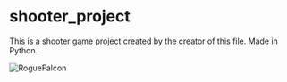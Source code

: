 # shooter_project

This is a shooter game project created by the creator of this file. Made in Python.

![RogueFalcon](https://user-images.githubusercontent.com/129579032/229270477-b004f1d4-2a87-4151-a79c-0d821db224e8.gif)
